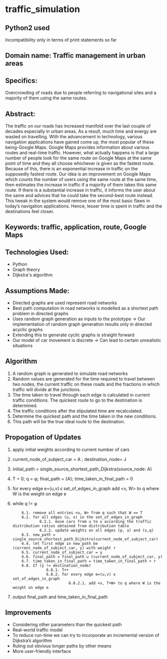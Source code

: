 # traffic_simulation
## Python2 used
Incompatibility only in terms of print statements so far
## Domain name: Traffic management in urban areas
## Specifics: 
Overcrowding of roads due to people referring to navigational sites and a majority of them using the same routes.
## Abstract: 
The traffic on our roads has increased manifold over the last couple of decades
especially in urban areas. As a result, much time and energy are wasted on travelling. With the
advancement in technology, various navigation applications have gained come up, the most
popular of these being-Google Maps.
Google Maps provides information about various routes and real-time traffic. However, what
actually happens is that a large number of people look for the same route on Google Maps at the
same point of time and they all choose whichever is given as the fastest route. Because of this,
there is an exponential increase in traffic on the supposedly fastest route.
Our idea is an improvement on Google Maps which counts the number of users using the same
route at the same time, then estimates the increase in traffic if a majority of them takes this same
route. If there is a substantial increase in traffic, it informs the user about the same and advices that
he could take the second-best route instead. This tweak in the system would remove one of the
most basic flaws in today’s navigation applications.
Hence, lesser time is spent in traffic and the destinations feel closer.
## Keywords: traffic, application, route, Google Maps
## Technologies Used:
- Python
- Graph theory
- Dijkstra's algorithm

## Assumptions Made:
- Directed graphs are used represent road networks
- Best path computation in road networks is modelled as a shortest path problem in directed graphs
- Uses random graph generation as inputs to the prototype
-> Our implementation of random graph generation results only in directed acyclic graphs
- Extending this to generate cyclic graphs is straight forward
- Our model of car movement is discrete
-> Can lead to certain unrealistic situations

## Algorithm
1. A random graph is generated to simulate road networks
2. Random values are generated for the time required to travel between two nodes, the current traffic on these roads and the fractions in which traffic will divide at the junctions.
3. The time taken to travel through each edge is calculated in current traffic conditions.  The quickest route to go to the destination is determined.
4. The traffic conditions after the stipulated time are recalculated.
5. Determine the quickest path  and the time taken in the new conditions.
6. This path will be the true ideal route to the destination.

## Propogation of Updates
1. apply initial weights according to current number of cars 
2. current_node_of_subject_car = A ; destination_node= J
3. initial_path = single_source_shortest_path_Dijkstra(source_node: A)
4. T = 0; q = φ; final_path = {A}; time_taken_in_final_path = 0
5. for every edge e=(u,v) ϵ set_of_edges_in_graph
          add <v, W> to q where W is the weight on edge e
6. while q != φ

           6.1. remove all entries <u, W> from q such that W == T
           6.2. for all edges (u, x) in the set_of_edges_in_graph
                   6.2.1. move cars from u to x according the traffic distribution ratios obtained from distribution table
                   6.2.2. update weights on all edges (p, u) and (x,q)
           6.3. new_path = single_source_shortest_path_Dijkstra(current_node_of_subject_car)
           6.4. let first edge in new_path be (current_node_of_subject_car, y) with weight r
           6.5. current_node_of_subject_car = y
           6.6. final_path = final_path ∪ (current_node_of_subject_car, y)
           6.7. time_taken_in_final_path = time_taken_in_final_path + r
           6.8. If (y != destination_node)
                      6.8.1. T++ 
                      6.8.2. for every edge e=(u,v) ϵ set_of_edges_in_graph
                                6.8.2.1. add <v, T+W> to q where W is the weight on edge e
7. output final_path and time_taken_in_final_path

## Improvements
- Considering other parameters than the quickest path
- Real-world traffic model
- To reduce run-time we can try to incorporate an incremental version of Dijkstra’s algorithm
- Ruling out obvious longer paths by other means
- More user-friendly interface
